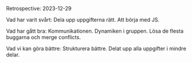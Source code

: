 Retrospective: 2023-12-29

Vad har varit svårt:
Dela upp uppgifterna rätt.
Att börja med JS.




Vad har gått bra:
Kommunikationen.
Dynamiken i gruppen.
Lösa de flesta buggarna och merge conflicts.


Vad vi kan göra bättre:
Strukturera bättre.
Delat upp alla uppgifter i mindre delar.
